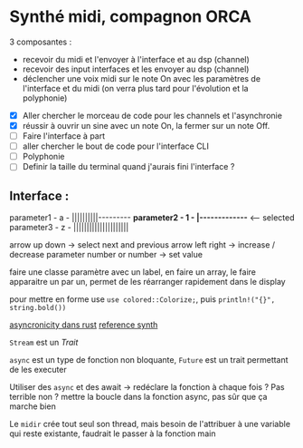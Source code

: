 # Synthé midi, compagnon ORCA

3 composantes :
 - recevoir du midi et l'envoyer à l'interface et au dsp (channel)
 - recevoir des input interfaces et les envoyer au dsp (channel)
 - déclencher une voix midi sur le note On avec les paramètres de l'interface et du midi (on verra plus tard pour l'évolution et la polyphonie)

 - [x] Aller chercher le morceau de code pour les channels et l'asynchronie
 - [x] réussir à ouvrir un sine avec un note On, la fermer sur un note Off.
 - [ ] Faire l'interface à part
 - [ ] aller chercher le bout de code pour l'interface CLI
 - [ ] Polyphonie
 - [ ] Definir la taille du terminal quand j'aurais fini l'interface ?

## Interface :
parameter1 - a - ||||||||||---------
**parameter2 - 1 - |-------------** <-- selected
parameter3 - z - |||||||||||||||||||||

arrow up down -> select next and previous
arrow left right -> increase / decrease parameter
number or number -> set value

faire une classe paramètre avec un label, en faire un array, le faire apparaitre un par un, permet de les réarranger rapidement dans le display

pour mettre en forme use `use colored::Colorize;`, puis `println!("{}", string.bold())`

[asyncronicity dans rust](https://rust-lang.github.io/async-book/05_streams/01_chapter.html)
[reference synth](https://github.com/chris-zen/kiro-synth)

`Stream` est un *Trait* 

`async` est un type de fonction non bloquante, `Future` est un trait permettant de les executer

Utiliser des `async` et des await -> redéclare la fonction à chaque fois ? Pas terrible non ? 
mettre la boucle dans la fonction async, pas sûr que ça marche bien

Le `midir` crée tout seul son thread, mais besoin de l'attribuer à une variable qui reste existante, faudrait le passer à la fonction main